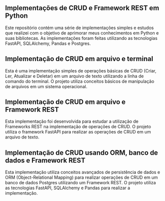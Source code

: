 ## Implementações de CRUD e Framework REST em Python

Este repositório contém uma série de implementações simples e estudos que realizei com o objetivo de aprimorar meus conhecimentos em Python e suas bibliotecas. As implementações foram feitas utilizando as tecnologias FastAPI, SQLAlchemy, Pandas e Postgres.

## Implementação de CRUD em arquivo e terminal

Esta é uma implementação simples de operações básicas de CRUD (Criar, Ler, Atualizar e Deletar) em um arquivo de texto utilizando a linha de comando do terminal. O projeto utiliza conceitos básicos de manipulação de arquivos em um sistema operacional.

## Implementação de CRUD em arquivo e Framework REST

Esta implementação foi desenvolvida para estudar a utilização de Frameworks REST na implementação de operações de CRUD. O projeto utiliza o framework FastAPI para realizar as operações de CRUD em um arquivo de texto.

## Implementação de CRUD usando ORM, banco de dados e Framework REST

Esta implementação utiliza conceitos avançados de persistência de dados e ORM (Object-Relational Mapping) para realizar operações de CRUD em um banco de dados Postgres utilizando um Framework REST. O projeto utiliza as tecnologias FastAPI, SQLAlchemy e Pandas para realizar a implementação.
